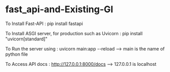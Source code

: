 # fast_api-and-Existing-GI
To Install Fast-API : pip install fastapi


To Install ASGI server, for production such as Uvicorn : pip install "uvicorn[standard]"


To Run the server using : uvicorn main:app --reload --> main is the name of python file


To Access API docs : http://127.0.0.1:8000/docs --> 127.0.0.1 is localhost 
